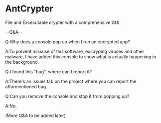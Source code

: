 # AntCrypter
File and Excecutable crypter with a comprehensive GUI.

--Q&A--


Q:Why does a console pop up when I run an encrypted app?

A:To prevent missuse of this software, ex:cryping viruses and other malware, I have added this console to show what is actually happening in the background.

Q:I found this "bug", where can I report it?

A:There's an issues tab on the project where you can report the afformentioned bug.

Q:Can you remove the console and stop it from popping up?

A:No.


(More Q&A to be added later)
